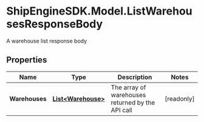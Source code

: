 # ShipEngineSDK.Model.ListWarehousesResponseBody
A warehouse list response body

## Properties

Name | Type | Description | Notes
------------ | ------------- | ------------- | -------------
**Warehouses** | [**List&lt;Warehouse&gt;**](Warehouse.md) | The array of warehouses returned by the API call | [readonly] 

